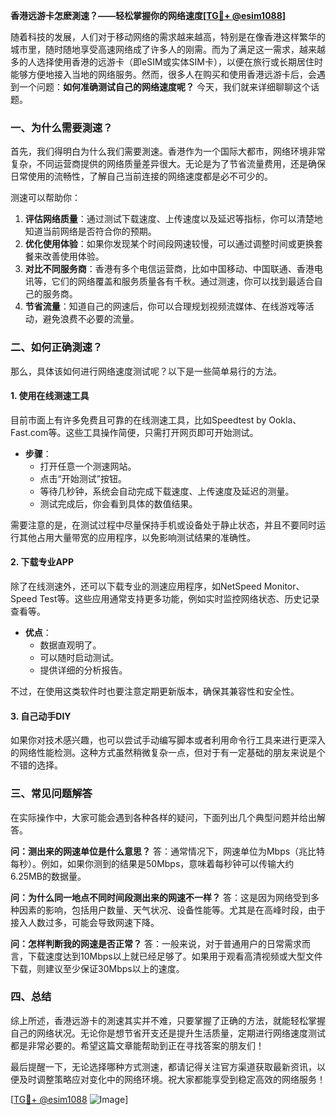 **香港远游卡怎麽測速？——轻松掌握你的网络速度[[TG💪+ @esim1088](https://t.me/s/esim1088)]**

随着科技的发展，人们对于移动网络的需求越来越高，特别是在像香港这样繁华的城市里，随时随地享受高速网络成了许多人的刚需。而为了满足这一需求，越来越多的人选择使用香港的远游卡（即eSIM或实体SIM卡），以便在旅行或长期居住时能够方便地接入当地的网络服务。然而，很多人在购买和使用香港远游卡后，会遇到一个问题：**如何准确测试自己的网络速度呢？** 今天，我们就来详细聊聊这个话题。

### 一、为什么需要測速？

首先，我们得明白为什么我们需要測速。香港作为一个国际大都市，网络环境非常复杂，不同运营商提供的网络质量差异很大。无论是为了节省流量费用，还是确保日常使用的流畅性，了解自己当前连接的网络速度都是必不可少的。

测速可以帮助你：

1. **评估网络质量**：通过测试下载速度、上传速度以及延迟等指标，你可以清楚地知道当前网络是否符合你的预期。
2. **优化使用体验**：如果你发现某个时间段网速较慢，可以通过调整时间或更换套餐来改善使用体验。
3. **对比不同服务商**：香港有多个电信运营商，比如中国移动、中国联通、香港电讯等，它们的网络覆盖和服务质量各有千秋。通过测速，你可以找到最适合自己的服务商。
4. **节省流量**：知道自己的网速后，你可以合理规划视频流媒体、在线游戏等活动，避免浪费不必要的流量。

### 二、如何正确測速？

那么，具体该如何进行网络速度测试呢？以下是一些简单易行的方法。

#### 1. 使用在线测速工具

目前市面上有许多免费且可靠的在线测速工具，比如Speedtest by Ookla、Fast.com等。这些工具操作简便，只需打开网页即可开始测试。

- **步骤**：
  - 打开任意一个测速网站。
  - 点击“开始测试”按钮。
  - 等待几秒钟，系统会自动完成下载速度、上传速度及延迟的测量。
  - 测试完成后，你会看到具体的数值结果。

需要注意的是，在测试过程中尽量保持手机或设备处于静止状态，并且不要同时运行其他占用大量带宽的应用程序，以免影响测试结果的准确性。

#### 2. 下载专业APP

除了在线测速外，还可以下载专业的测速应用程序，如NetSpeed Monitor、Speed Test等。这些应用通常支持更多功能，例如实时监控网络状态、历史记录查看等。

- **优点**：
  - 数据直观明了。
  - 可以随时启动测试。
  - 提供详细的分析报告。

不过，在使用这类软件时也要注意定期更新版本，确保其兼容性和安全性。

#### 3. 自己动手DIY

如果你对技术感兴趣，也可以尝试手动编写脚本或者利用命令行工具来进行更深入的网络性能检测。这种方式虽然稍微复杂一点，但对于有一定基础的朋友来说是个不错的选择。

### 三、常见问题解答

在实际操作中，大家可能会遇到各种各样的疑问，下面列出几个典型问题并给出解答。

**问：测出来的网速单位是什么意思？**
答：通常情况下，网速单位为Mbps（兆比特每秒）。例如，如果你测到的结果是50Mbps，意味着每秒钟可以传输大约6.25MB的数据量。

**问：为什么同一地点不同时间段测出来的网速不一样？**
答：这是因为网络受到多种因素的影响，包括用户数量、天气状况、设备性能等。尤其是在高峰时段，由于接入人数过多，可能会导致网速下降。

**问：怎样判断我的网速是否正常？**
答：一般来说，对于普通用户的日常需求而言，下载速度达到10Mbps以上就已经足够了。如果用于观看高清视频或大型文件下载，则建议至少保证30Mbps以上的速度。

### 四、总结

综上所述，香港远游卡的測速其实并不难，只要掌握了正确的方法，就能轻松掌握自己的网络状况。无论你是想节省开支还是提升生活质量，定期进行网络速度测试都是非常必要的。希望这篇文章能帮助到正在寻找答案的朋友们！

最后提醒一下，无论选择哪种方式测速，都请记得关注官方渠道获取最新资讯，以便及时调整策略应对变化中的网络环境。祝大家都能享受到稳定高效的网络服务！

[[TG💪+ @esim1088](https://t.me/s/esim1088) ![Image](https://i.postimg.cc/4NQfJmqS/Snipaste-2025-05-13-00-14-12.png)]